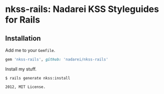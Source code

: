 # nkss-rails: Nadarei KSS Styleguides for Rails

Installation
------------

Add me to your `Gemfile`.

``` ruby
gem 'nkss-rails', github: 'nadarei/nkss-rails'
```

Install my stuff.

```
$ rails generate nkss:install

2012, MIT License.

